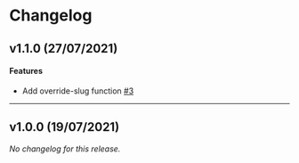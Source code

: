 # Changelog

## v1.1.0 (27/07/2021)

#### Features

-  Add override-slug function [#3](https://github.com/principalstudio/strapi-template-basic/issues/3)

---

## v1.0.0 (19/07/2021)
*No changelog for this release.*
